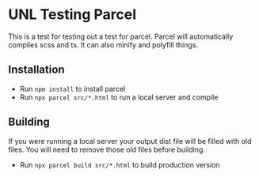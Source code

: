 # UNL Testing Parcel

This is a test for testing out a test for parcel.
Parcel will automatically compiles scss and ts.
It can also minify and polyfill things. 

## Installation

- Run `npm install` to install parcel
- Run `npx parcel src/*.html` to run a local server and compile

## Building

If you were running a local server your output dist file will be filled with old files. You will need to remove those old files before building.

- Run `npx parcel build src/*.html` to build production version
